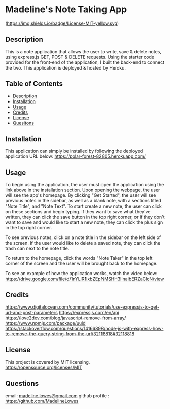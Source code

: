 # Madeline's Note Taking App
(https://img.shields.io/badge/License-MIT-yellow.svg)
  
## Description 
This is a note application that allows the user to write, save & delete notes, using express.js GET, POST & DELETE requests. Using the starter code provided for the front-end of the application, I built the back-end to connect the two. This application is deployed & hosted by Heroku.

## Table of Contents
- [Description](#description)
- [Installation](#installation)
- [Usage](#usage)
- [Credits](#credits)
- [License](#license)
- [Quesitons](#questions)
    
## Installation 
This application can simply be installed by following the deployed application URL below: 
https://polar-forest-82805.herokuapp.com/

## Usage 
To begin using the application, the user must open the application using the link above in the installation section. Upon opening the webpage, the user will see the app's homepage. By clicking "Get Started", the user will see previous notes in the sidebar, as well as a blank note, with a sections titled "Note Title", and "Note Text". To start create a new note, the user can click on these sections and begin typing. If they want to save what they've written, they can click the save button in the top right corner, or if they don't want to save and would like to start a new note, they can click the plus sign in the top right corner. 

To see previous notes, click on a note title in the sidebar on the left side of the screen. If the user would like to delete a saved note, they can click the trash can next to the note title.

To return to the homepage, click the words "Note Taker" in the top left corner of the screen and the user will be brought back to the homepage. 

To see an example of how the application works, watch the video below:
https://drive.google.com/file/d/1nYLlR1IxbZEpNMSHH3IlnaIbERZaCIcN/view

## Credits 
https://www.digitalocean.com/community/tutorials/use-expressjs-to-get-url-and-post-parameters
https://expressjs.com/en/api
https://love2dev.com/blog/javascript-remove-from-array/
https://www.npmjs.com/package/uuid
https://stackoverflow.com/questions/14166898/node-js-with-express-how-to-remove-the-query-string-from-the-url/32118818#32118818
                
## License
This project is covered by MIT licensing.
https://opensource.org/licenses/MIT
    
## Questions
email: madeline.lowes@gmail.com
github profile : https://github.com/MadelineLowes
